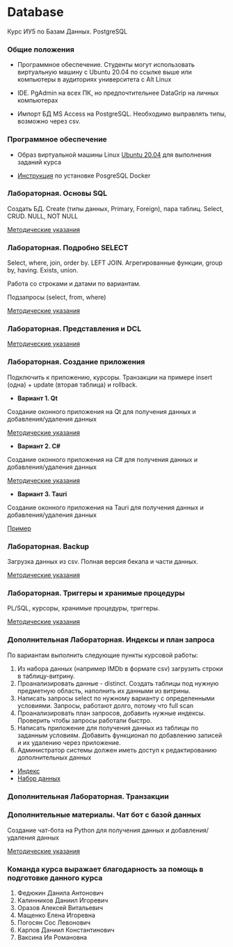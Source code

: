 # Database
Курс ИУ5 по Базам Данных. PostgreSQL

### Общие положения

- Программное обеспечение. Студенты могут использовать виртуальную машину с Ubuntu 20.04 по ссылке выше или компьютеры в аудиториях университета с Alt Linux

- IDE. PgAdmin на всех ПК, но предпочтительнее DataGrip на личных компьютерах

- Импорт БД MS Access на PostgreSQL. Необходимо выправлять типы, возможно через csv.

### Программное обеспечение 

- Образ виртуальной машины Linux [Ubuntu 20.04](https://github.com/iu5git/Standards/blob/main/Linux/Linux.md) для выполнения заданий курса

- [Инструкция](Docker/README.md) по установке PosgreSQL Docker


### Лабораторная. Основы SQL

Создать БД. Create (типы данных, Primary, Foreign), пара таблиц. Select, CRUD. NULL, NOT NULL

[Методические указания](tutorials/lab_sql)


### Лабораторная. Подробно SELECT

Select, where, join, order by. LEFT JOIN. Агрегированные функции, group by, having. Exists, union. 

Работа со строками и датами по вариантам.

Подзапросы (select, from, where)

[Методические указания](tutorials/lab_select)

### Лабораторная. Представления и DCL

[Методические указания](tutorials/lab_view)

### Лабораторная. Создание приложения

Подключить к приложению, курсоры. Транзакции на примере insert (одна) + update (вторая таблица) и rollback.

* **Вариант 1. Qt**

Создание оконного приложения на Qt для получения данных и добавления/удаления данных

[Методические указания](tutorials/lab_qt/Qt_Postgre.pdf)

* **Вариант 2. C#**

Создание оконного приложения на C# для получения данных и добавления/удаления данных

[Методические указания](tutorials/lab_c%23)

* **Вариант 3. Tauri**

Создание оконного приложения на Tauri для получения данных и добавления/удаления данных

[Пример](tutorials/lab_tauri)

### Лабораторная. Backup

Загрузка данных из csv. Полная версия бекапа и части данных.

[Методические указания](tutorials/lab_backup)

### Лабораторная. Триггеры и хранимые процедуры

PL/SQL, курсоры, хранимые процедуры, триггеры.

[Методические указания](tutorials/lab_trig_proc)

### Дополнительная Лабораторная. Индексы и план запроса

По вариантам выполнить следующие пункты курсовой работы:

1. Из набора данных (например IMDb в формате csv) загрузить строки в таблицу-витрину.
2. Проанализировать данные - distinct. Создать таблицы под нужную предметную область, наполнить их данными из витрины.
3. Написать запросы select по нужному варианту с определенными условиями. Запросы, работают долго, потому что full scan
4. Проанализировать план запросов, добавить нужные индексы. Проверить чтобы запросы работали быстро.
5. Написать приложение для получения данных из таблицы по заданным условиям. Добавить функционал по добавлению записей и их удалению через приложение.
6. Администратор системы должен иметь доступ к редактированию дополнительных данных

- [Индекс](tutorials/lab_index.md)
- [Набор данных](Курсовая/course_works.md)

### Дополнительная Лабораторная. Транзакции

### Дополнительные материалы. Чат бот с базой данных

Создание чат-бота на Python для получения данных и добавления/удаления данных

[Методические указания](tutorials/tgbot)

### Команда курса выражает благодарность за помощь в подготовке данного курса
1. Федюкин Данила Антонович
2. Калинников Даниил Игоревич 
3. Оразов Алексей Витальевич
4. Мащенко Елена Игоревна
5. Погосян Сос Левонович
6. Карпов Даниил Константинович
7. Ваксина Ия Романовна
